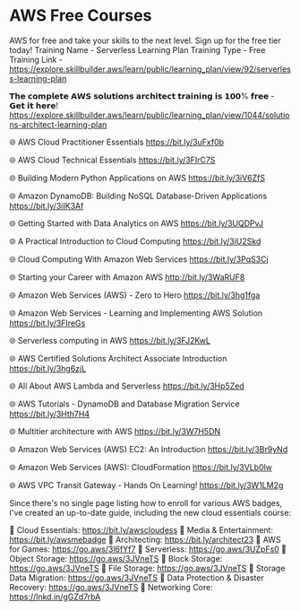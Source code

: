 # AWS Free Courses

AWS for free and take your skills to the next level. Sign up for the free tier today!
Training Name - Serverless Learning Plan
Training Type - Free
Training Link - https://explore.skillbuilder.aws/learn/public/learning_plan/view/92/serverless-learning-plan

𝗧𝗵𝗲 𝗰𝗼𝗺𝗽𝗹𝗲𝘁𝗲 𝗔𝗪𝗦 𝘀𝗼𝗹𝘂𝘁𝗶𝗼𝗻𝘀 𝗮𝗿𝗰𝗵𝗶𝘁𝗲𝗰𝘁 𝘁𝗿𝗮𝗶𝗻𝗶𝗻𝗴 𝗶𝘀 𝟭𝟬𝟬% 𝗳𝗿𝗲𝗲 - 𝗚𝗲𝘁 𝗶𝘁 𝗵𝗲𝗿𝗲! 
https://explore.skillbuilder.aws/learn/public/learning_plan/view/1044/solutions-architect-learning-plan


🌐 AWS Cloud Practitioner Essentials
https://bit.ly/3uFxf0b

🌐 AWS Cloud Technical Essentials
https://bit.ly/3FIrC7S

🌐 Building Modern Python Applications on AWS
https://bit.ly/3iV6ZfS

🌐 Amazon DynamoDB: Building NoSQL Database-Driven Applications
https://bit.ly/3iIK3Af

🌐 Getting Started with Data Analytics on AWS
https://bit.ly/3UQDPvJ

🌐 A Practical Introduction to Cloud Computing
https://bit.ly/3iU2Skd

🌐 Cloud Computing With Amazon Web Services
https://bit.ly/3PqS3Cj

🌐 Starting your Career with Amazon AWS
http://bit.ly/3WaRUF8

🌐 Amazon Web Services (AWS) - Zero to Hero
https://bit.ly/3hg1fga

🌐 Amazon Web Services - Learning and Implementing AWS Solution
https://bit.ly/3FIreGs

🌐 Serverless computing in AWS
https://bit.ly/3FJ2KwL

🌐 AWS Certified Solutions Architect Associate Introduction
https://bit.ly/3hg6zjL

🌐 All About AWS Lambda and Serverless
https://bit.ly/3Hp5Zed

🌐 AWS Tutorials - DynamoDB and Database Migration Service
https://bit.ly/3Hth7H4

🌐 Multitier architecture with AWS
https://bit.ly/3W7H5DN

🌐 Amazon Web Services (AWS) EC2: An Introduction
 https://bit.ly/3Br9yNd

🌐 Amazon Web Services (AWS): CloudFormation
https://bit.ly/3VLb0lw

🌐 AWS VPC Transit Gateway - Hands On Learning!
https://bit.ly/3W1LM2g


Since there's no single page listing how to enroll for various AWS badges, I've created an up-to-date guide, including the new cloud essentials course:

🔸 Cloud Essentials: https://bit.ly/awscloudess
🔸 Media & Entertainment: https://bit.ly/awsmebadge
🔸 Architecting: https://bit.ly/architect23
🔸 AWS for Games: https://go.aws/3l6fYf7
🔸 Serverless: https://go.aws/3UZpFs0
🔸 Object Storage: https://go.aws/3JVneTS
🔸 Block Storage: https://go.aws/3JVneTS
🔸 File Storage: https://go.aws/3JVneTS
🔸 Storage Data Migration: https://go.aws/3JVneTS
🔸 Data Protection & Disaster Recovery: https://go.aws/3JVneTS
🔸 Networking Core: https://lnkd.in/gGZd7rbA